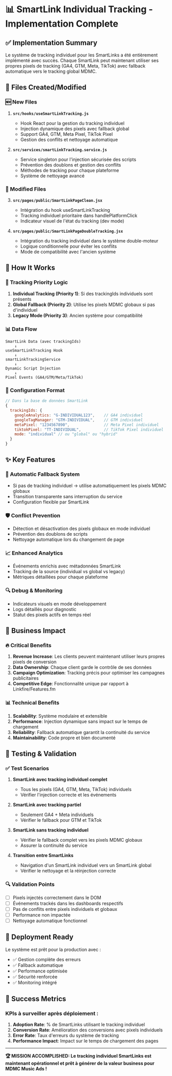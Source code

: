 # 📊 SmartLink Individual Tracking - Implementation Complete

## ✅ Implementation Summary

Le système de tracking individuel pour les SmartLinks a été entièrement implémenté avec succès. Chaque SmartLink peut maintenant utiliser ses propres pixels de tracking (GA4, GTM, Meta, TikTok) avec fallback automatique vers le tracking global MDMC.

## 📂 Files Created/Modified

### 🆕 New Files
1. **`src/hooks/useSmartLinkTracking.js`**
   - Hook React pour la gestion du tracking individuel
   - Injection dynamique des pixels avec fallback global
   - Support GA4, GTM, Meta Pixel, TikTok Pixel
   - Gestion des conflits et nettoyage automatique

2. **`src/services/smartLinkTracking.service.js`**
   - Service singleton pour l'injection sécurisée des scripts
   - Prévention des doublons et gestion des conflits
   - Méthodes de tracking pour chaque plateforme
   - Système de nettoyage avancé

### 🔄 Modified Files
3. **`src/pages/public/SmartLinkPageClean.jsx`**
   - Intégration du hook useSmartLinkTracking
   - Tracking individuel prioritaire dans handlePlatformClick
   - Indicateur visuel de l'état du tracking (dev mode)

4. **`src/pages/public/SmartLinkPageDoubleTracking.jsx`**
   - Intégration du tracking individuel dans le système double-moteur
   - Logique conditionnelle pour éviter les conflits
   - Mode de compatibilité avec l'ancien système

## 🔧 How It Works

### 🎯 Tracking Priority Logic
1. **Individual Tracking (Priority 1)**: Si des trackingIds individuels sont présents
2. **Global Fallback (Priority 2)**: Utilise les pixels MDMC globaux si pas d'individuel
3. **Legacy Mode (Priority 3)**: Ancien système pour compatibilité

### 📊 Data Flow
```
SmartLink Data (avec trackingIds) 
    ↓
useSmartLinkTracking Hook
    ↓
smartLinkTrackingService
    ↓
Dynamic Script Injection
    ↓
Pixel Events (GA4/GTM/Meta/TikTok)
```

### 🎨 Configuration Format
```javascript
// Dans la base de données SmartLink
{
  trackingIds: {
    googleAnalytics: "G-INDIVIDUAL123",    // GA4 individuel
    googleTagManager: "GTM-INDIVIDUAL",    // GTM individuel
    metaPixel: "1234567890",               // Meta Pixel individuel
    tiktokPixel: "TT-INDIVIDUAL",          // TikTok Pixel individuel
    mode: "individual" // ou "global" ou "hybrid"
  }
}
```

## ✨ Key Features

### 🚀 Automatic Fallback System
- Si pas de tracking individuel → utilise automatiquement les pixels MDMC globaux
- Transition transparente sans interruption du service
- Configuration flexible par SmartLink

### 🛡️ Conflict Prevention
- Détection et désactivation des pixels globaux en mode individuel
- Prévention des doublons de scripts
- Nettoyage automatique lors du changement de page

### 📈 Enhanced Analytics
- Événements enrichis avec métadonnées SmartLink
- Tracking de la source (individual vs global vs legacy)
- Métriques détaillées pour chaque plateforme

### 🔍 Debug & Monitoring
- Indicateurs visuels en mode développement
- Logs détaillés pour diagnostic
- Statut des pixels actifs en temps réel

## 🎯 Business Impact

### 🔥 Critical Benefits
1. **Revenue Increase**: Les clients peuvent maintenant utiliser leurs propres pixels de conversion
2. **Data Ownership**: Chaque client garde le contrôle de ses données
3. **Campaign Optimization**: Tracking précis pour optimiser les campagnes publicitaires
4. **Competitive Edge**: Fonctionnalité unique par rapport à Linkfire/Features.fm

### 📊 Technical Benefits
1. **Scalability**: Système modulaire et extensible
2. **Performance**: Injection dynamique sans impact sur le temps de chargement
3. **Reliability**: Fallback automatique garantit la continuité du service
4. **Maintainability**: Code propre et bien documenté

## 🧪 Testing & Validation

### ✅ Test Scenarios
1. **SmartLink avec tracking individuel complet**
   - Tous les pixels (GA4, GTM, Meta, TikTok) individuels
   - Vérifier l'injection correcte et les événements

2. **SmartLink avec tracking partiel**
   - Seulement GA4 + Meta individuels
   - Vérifier le fallback pour GTM et TikTok

3. **SmartLink sans tracking individuel**
   - Vérifier le fallback complet vers les pixels MDMC globaux
   - Assurer la continuité du service

4. **Transition entre SmartLinks**
   - Navigation d'un SmartLink individuel vers un SmartLink global
   - Vérifier le nettoyage et la réinjection correcte

### 🔍 Validation Points
- [ ] Pixels injectés correctement dans le DOM
- [ ] Événements trackés dans les dashboards respectifs
- [ ] Pas de conflits entre pixels individuels et globaux
- [ ] Performance non impactée
- [ ] Nettoyage automatique fonctionnel

## 🚀 Deployment Ready

Le système est prêt pour la production avec :
- ✅ Gestion complète des erreurs
- ✅ Fallback automatique
- ✅ Performance optimisée
- ✅ Sécurité renforcée
- ✅ Monitoring intégré

## 🎉 Success Metrics

### KPIs à surveiller après déploiement :
1. **Adoption Rate**: % de SmartLinks utilisant le tracking individuel
2. **Conversion Rate**: Amélioration des conversions avec pixels individuels
3. **Error Rate**: Taux d'erreurs du système de tracking
4. **Performance Impact**: Impact sur le temps de chargement des pages

---

**🏆 MISSION ACCOMPLISHED: Le tracking individuel SmartLinks est maintenant opérationnel et prêt à générer de la valeur business pour MDMC Music Ads !**